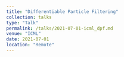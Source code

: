 ```yaml
---
title: "Differentiable Particle Filtering"
collection: talks
type: "Talk"
permalink: /talks/2021-07-01-icml_dpf.md
venue: "ICML"
date: 2021-07-01
location: "Remote"
---
```



